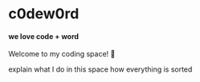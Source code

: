 # c0dew0rd

#### we love code + word
Welcome to my coding space! :robot:

explain what I do in this space
how everything is sorted
